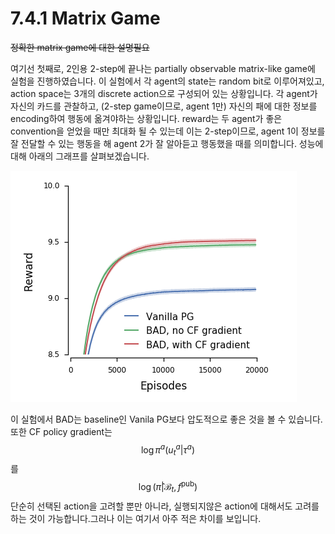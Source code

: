 # 7.4.1 Matrix Game

~~정확한 matrix game에 대한 설명필요~~ 

여기선 첫째로, 2인용 2-step에 끝나는 partially observable matrix-like game에 실험을 진행하였습니다. 이 실험에서 각 agent의 state는 random bit로 이루어져있고, action space는 3개의 discrete action으로 구성되어 있는 상황입니다. 각 agent가 자신의 카드를 관찰하고, \(2-step game이므로, agent 1만\) 자신의 패에 대한 정보를 encoding하여 행동에 옮겨야하는 상황입니다. reward는 두 agent가 좋은 convention을 얻었을 때만 최대화 될 수 있는데 이는 2-step이므로, agent 1이 정보를 잘 전달할 수 있는 행동을 해 agent 2가 잘 알아듣고 행동했을 때를 의미합니다. 성능에 대해 아래의 그래프를 살펴보겠습니다.

![](../../../.gitbook/assets/marl_22.png)

이 실험에서 BAD는 baseline인  Vanila PG보다 압도적으로 좋은 것을 볼 수 있습니다. 또한 CF policy gradient는 $$\log\pi^a(u^a_t|\tau^a)$$를 $$\log(\hat{\pi}|\mathcal{B}_t,f^{\mathrm{pub}})$$단순히 선택된 action을 고려할 뿐만 아니라, 실행되지않은 action에 대해서도 고려를 하는 것이 가능합니다.그러나 이는 여기서 아주 적은 차이를 보입니다. 

